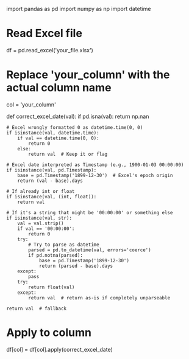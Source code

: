 import pandas as pd
import numpy as np
import datetime

# Read Excel file
df = pd.read_excel('your_file.xlsx')

# Replace 'your_column' with the actual column name
col = 'your_column'

def correct_excel_date(val):
    if pd.isna(val):
        return np.nan

    # Excel wrongly formatted 0 as datetime.time(0, 0)
    if isinstance(val, datetime.time):
        if val == datetime.time(0, 0):
            return 0
        else:
            return val  # Keep it or flag

    # Excel date interpreted as Timestamp (e.g., 1900-01-03 00:00:00)
    if isinstance(val, pd.Timestamp):
        base = pd.Timestamp('1899-12-30')  # Excel's epoch origin
        return (val - base).days

    # If already int or float
    if isinstance(val, (int, float)):
        return val

    # If it's a string that might be '00:00:00' or something else
    if isinstance(val, str):
        val = val.strip()
        if val == '00:00:00':
            return 0
        try:
            # Try to parse as datetime
            parsed = pd.to_datetime(val, errors='coerce')
            if pd.notna(parsed):
                base = pd.Timestamp('1899-12-30')
                return (parsed - base).days
        except:
            pass
        try:
            return float(val)
        except:
            return val  # return as-is if completely unparseable

    return val  # fallback

# Apply to column
df[col] = df[col].apply(correct_excel_date)
